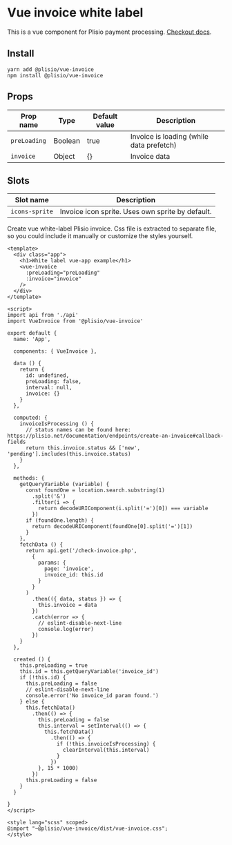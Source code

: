 # Vue invoice white label
This is a vue component for Plisio payment processing.
[Checkout docs](https://plisio.net/documentation/endpoints/create-an-invoice).

## Install
```
yarn add @plisio/vue-invoice
npm install @plisio/vue-invoice
```

## Props
| Prop name | Type | Default value | Description |
| ----- | ---- | ------------- | ----------- |
| `preLoading` | Boolean | true | Invoice is loading (while data prefetch) |
| `invoice` | Object | {} | Invoice data |

## Slots
| Slot name | Description |
| ----- | ----------- |
| `icons-sprite` | Invoice icon sprite. Uses own sprite by default. |

Create vue white-label Plisio invoice. Css file is extracted to separate file, so you could include it manually or customize the styles yourself.
```
<template>
  <div class="app">
    <h1>White label vue-app example</h1>
    <vue-invoice
      :preLoading="preLoading"
      :invoice="invoice"
    />
  </div>
</template>

<script>
import api from './api'
import VueInvoice from '@plisio/vue-invoice'

export default {
  name: 'App',

  components: { VueInvoice },

  data () {
    return {
      id: undefined,
      preLoading: false,
      interval: null,
      invoice: {}
    }
  },

  computed: {
    invoiceIsProcessing () {
      // status names can be found here: https://plisio.net/documentation/endpoints/create-an-invoice#callback-fields
      return this.invoice.status && ['new', 'pending'].includes(this.invoice.status)
    }
  },

  methods: {
    getQueryVariable (variable) {
      const foundOne = location.search.substring(1)
        .split('&')
        .filter(i => {
          return decodeURIComponent(i.split('=')[0]) === variable
        })
      if (foundOne.length) {
        return decodeURIComponent(foundOne[0].split('=')[1])
      }
    },
    fetchData () {
      return api.get('/check-invoice.php',
        {
          params: {
            page: 'invoice',
            invoice_id: this.id
          }
        }
      )
        .then(({ data, status }) => {
          this.invoice = data
        })
        .catch(error => {
          // eslint-disable-next-line
          console.log(error)
        })
    }
  },

  created () {
    this.preLoading = true
    this.id = this.getQueryVariable('invoice_id')
    if (!this.id) {
      this.preLoading = false
      // eslint-disable-next-line
      console.error('No invoice_id param found.')
    } else {
      this.fetchData()
        .then(() => {
          this.preLoading = false
          this.interval = setInterval(() => {
            this.fetchData()
              .then(() => {
                if (!this.invoiceIsProcessing) {
                  clearInterval(this.interval)
                }
              })
          }, 15 * 1000)
        })
      this.preLoading = false
    }
  }

}
</script>

<style lang="scss" scoped>
@import "~@plisio/vue-invoice/dist/vue-invoice.css";
</style>

```